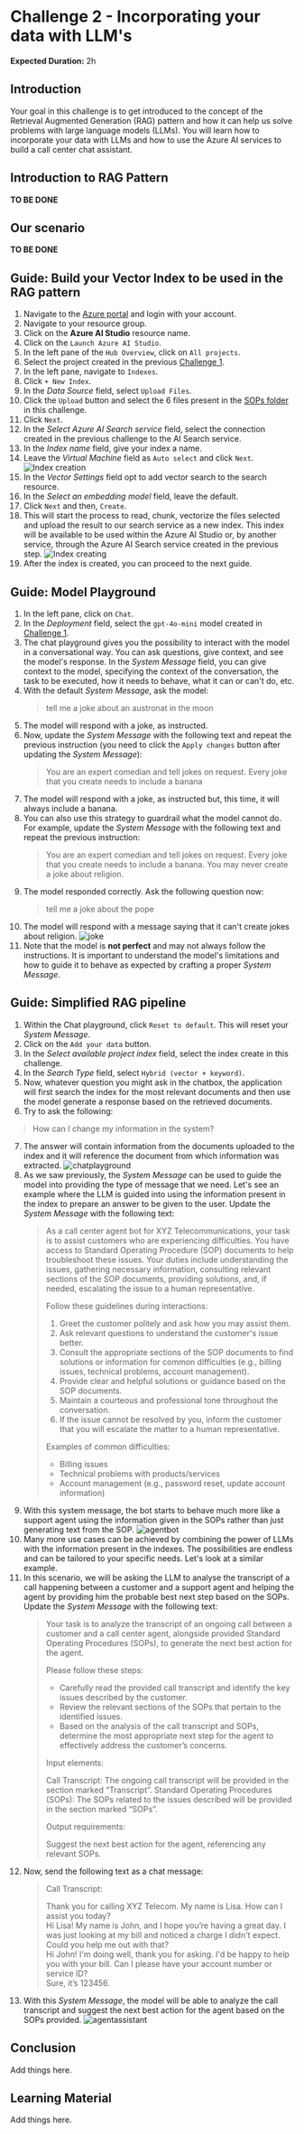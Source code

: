 # Challenge 2 - Incorporating your data with LLM's

**Expected Duration:** 2h

## Introduction
Your goal in this challenge is to get introduced to the concept of the Retrieval Augmented Generation (RAG) pattern and how it can help us solve problems with large language models (LLMs). You will learn how to incorporate your data with LLMs and how to use the Azure AI services to build a call center chat assistant.

## Introduction to RAG Pattern

**TO BE DONE**

## Our scenario

**TO BE DONE**

## Guide: Build your Vector Index to be used in the RAG pattern
1. Navigate to the [Azure portal](https://portal.azure.com/#home) and login with your account.
2. Navigate to your resource group.
3. Click on the **Azure AI Studio** resource name.
4. Click on the `Launch Azure AI Studio`.
5. In the left pane of the `Hub Overview`, click on `All projects`.
6. Select the project created in the previous [Challenge 1](../Challenge1/README.md).
7. In the left pane, navigate to `Indexes`.
8. Click `+ New Index`.
9. In the *Data Source* field, select `Upload Files`.
10. Click the `Upload` button and select the 6 files present in the [SOPs folder](./SOPs) in this challenge.
11. Click `Next`.
12. In the *Select Azure AI Search service* field, select the connection created in the previous challenge to the AI Search service.
13. In the *Index name* field, give your index a name.
14. Leave the *Virtual Machine* field as `Auto select` and click `Next`.
![Index creation](./images/createindex.png)
15. In the *Vector Settings* field opt to add vector search to the search resource.
16. In the *Select an embedding model* field, leave the default.
17. Click `Next` and then, `Create`.
18. This will start the process to read, chunk, vectorize the files selected and upload the result to our search service as a new index. This index will be available to be used within the Azure AI Studio or, by another service, through the Azure AI Search service created in the previous step.
![Index creating](./images/indexcreating.png)
19. After the index is created, you can proceed to the next guide.

## Guide: Model Playground
1. In the left pane, click on `Chat`.
2. In the *Deployment* field, select the `gpt-4o-mini` model created in [Challenge 1](../Challenge1/README.md).
3. The chat playground gives you the possibility to interact with the model in a conversational way. You can ask questions, give context, and see the model's response. In the *System Message* field, you can give context to the model, specifying the context of the conversation, the task to be executed, how it needs to behave, what it can or can't do, etc.
4. With the default *System Message*, ask the model:
    > tell me a joke about an austronat in the moon
5. The model will respond with a joke, as instructed.
6. Now, update the *System Message* with the following text and repeat the previous instruction (you need to click the `Apply changes` button after updating the *System Message*):
    > You are an expert comedian and tell jokes on request. Every joke that you create needs to include a banana
7. The model will respond with a joke, as instructed but, this time, it will always include a banana.
8. You can also use this strategy to guardrail what the model cannot do. For example, update the *System Message* with the following text and repeat the previous instruction:
    > You are an expert comedian and tell jokes on request. Every joke that you create needs to include a banana. You may never create a joke about religion.
9. The model responded correctly. Ask the following question now:
    > tell me a joke about the pope
10. The model will respond with a message saying that it can't create jokes about religion.
![joke](./images/joke.png)
11. Note that the model is **not perfect** and may not always follow the instructions. It is important to understand the model's limitations and how to guide it to behave as expected by crafting a proper *System Message*.

## Guide: Simplified RAG pipeline
1. Within the Chat playground, click `Reset to default`. This will reset your *System Message*.
2. Click on the `Add your data` button.
3. In the *Select available project index* field, select the index create in this challenge.
4. In the *Search Type* field, select `Hybrid (vector + keyword)`.
5. Now, whatever question you might ask in the chatbox, the application will first search the index for the most relevant documents and then use the model generate a response based on the retrieved documents.
6. Try to ask the following:
> How can I change my information in the system?
7. The answer will contain information from the documents uploaded to the index and it will reference the document from which information was extracted.
![chatplayground](./images/ragplayground.png)
8. As we saw previously, the *System Message* can be used to guide the model into providing the type of message that we need. Let's see an example where the LLM is guided into using the information present in the index to prepare an answer to be given to the user. Update the *System Message* with the following text:
    > As a call center agent bot for XYZ Telecommunications, your task is to assist customers who are experiencing difficulties. You have access to Standard Operating Procedure (SOP) documents to help troubleshoot these issues. Your duties include understanding the issues, gathering necessary information, consulting relevant sections of the SOP documents, providing solutions, and, if needed, escalating the issue to a human representative.
    >
    > Follow these guidelines during interactions:
    > 
    > 1. Greet the customer politely and ask how you may assist them.
    > 2. Ask relevant questions to understand the customer's issue better.
    > 3. Consult the appropriate sections of the SOP documents to find solutions or information for common difficulties (e.g., billing issues, technical problems, account management).
    > 4. Provide clear and helpful solutions or guidance based on the SOP documents.
    > 5. Maintain a courteous and professional tone throughout the conversation.
    > 6. If the issue cannot be resolved by you, inform the customer that you will escalate the matter to a human representative.
    > 
    > Examples of common difficulties:
    > - Billing issues
    > - Technical problems with products/services
    > - Account management (e.g., password reset, update account information)
9. With this system message, the bot starts to behave much more like a support agent using the information given in the SOPs rather than just generating text from the SOP.
![agentbot](./images/agentbot.png)
10. Many more use cases can be achieved by combining the power of LLMs with the information present in the indexes. The possibilities are endless and can be tailored to your specific needs. Let's look at a similar example.
11. In this scenario, we will be asking the LLM to analyse the transcript of a call happening between a customer and a support agent and helping the agent by providing him the probable best next step based on the SOPs. Update the *System Message* with the following text:
    > Your task is to analyze the transcript of an ongoing call between a customer and a call center agent, alongside provided Standard Operating Procedures (SOPs), to generate the next best action for the agent.
    > 
    > Please follow these steps:
    > 
    > - Carefully read the provided call transcript and identify the key issues described by the customer.
    > - Review the relevant sections of the SOPs that pertain to the identified issues.
    > - Based on the analysis of the call transcript and SOPs, determine the most appropriate next step for the agent to effectively address the customer’s concerns.
    > 
    > Input elements:
    > 
    > Call Transcript: The ongoing call transcript will be provided in the section marked “Transcript”.
    > Standard Operating Procedures (SOPs): The SOPs related to the issues described will be provided in the section marked “SOPs”.
    > 
    > Output requirements:
    > 
    > Suggest the next best action for the agent, referencing any relevant SOPs.
12. Now, send the following text as a chat message:
    > Call Transcript:
    >
    > Thank you for calling XYZ Telecom. My name is Lisa. How can I assist you today?  
    > Hi Lisa! My name is John, and I hope you’re having a great day. I was just looking at my bill and noticed a charge I didn't expect. Could you help me out with that?  
    > Hi John! I'm doing well, thank you for asking. I'd be happy to help you with your bill. Can I please have your account number or service ID?  
    > Sure, it’s 123456.
13. With this *System Message*, the model will be able to analyze the call transcript and suggest the next best action for the agent based on the SOPs provided.
![agentassistant](./images/agentassistant.png)

## Conclusion
Add things here.

## Learning Material
Add things here.